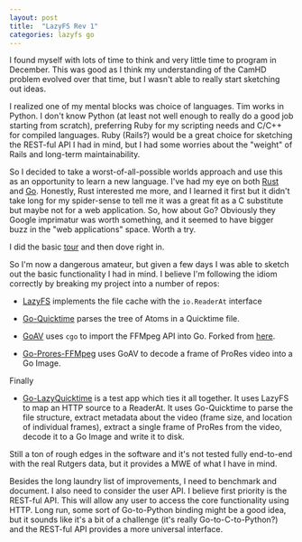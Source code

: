 ```yaml
---
layout: post
title:  "LazyFS Rev 1"
categories: lazyfs go
---
```


I found myself with lots of time to think and very little time to program in December.  This was good as I think my understanding of the CamHD problem evolved over that time, but I wasn't able to really start sketching out ideas.   

I realized one of my mental blocks was choice of languages.   Tim works in Python.   I don't know Python (at least not well enough to really do a good job starting from scratch), preferring Ruby for my scripting needs and C/C++ for compiled languages.   Ruby (Rails?) would be a great choice for sketching the REST-ful API I had in mind, but I had some worries about the "weight" of Rails and long-term maintainability.

So I decided to take a worst-of-all-possible worlds approach and use this as an opportunity to learn a new language.  I've had my eye on both [Rust](https://www.rust-lang.org/en-US/) and [Go](https://golang.org).  Honestly, Rust interested me more, and I learned it first but it didn't take long for my spider-sense to tell me it was a great fit as a C substitute but maybe not for a web application.   So, how about Go?   Obviously they Google imprimatur was worth something, and it seemed to have bigger buzz in the "web applications" space.   Worth a try.

I did the basic [tour](https://tour.golang.org/) and then dove right in.

So I'm now a dangerous amateur, but given a few days I was able to sketch out the basic functionality I had in mind.   I believe I'm following the idiom correctly by breaking my project into a number of repos:

* [LazyFS](https://github.com/amarburg/go-lazyfs) implements the file cache with the `io.ReaderAt` interface

* [Go-Quicktime](https://github.com/amarburg/go-quicktime) parses the tree of Atoms in a Quicktime file.

* [GoAV](https://github.com/amarburg/goav) uses `cgo` to import the FFMpeg API into Go.   Forked from [here](https://github.com/giorgisio/goav).

* [Go-Prores-FFMpeg](https://github.com/amarburg/go-prores-ffmpeg) uses GoAV to decode a frame of ProRes video into a Go Image.

Finally

* [Go-LazyQuicktime](https://github.com/amarburg/go-lazyquicktime) is a test app which ties it all together.  It uses LazyFS to map an HTTP source to a ReaderAt.   It uses Go-Quicktime to parse the file structure, extract metadata about the video (frame size, and location of individual frames), extract a single frame of ProRes from the video, decode it to a Go Image and write it to disk.


Still a ton of rough edges in the software and it's not tested fully end-to-end with the real Rutgers data, but it provides a MWE of what I have in mind.

Besides the long laundry list of improvements, I need to benchmark and document.   I also need to consider the user API.   I believe first priority is the REST-ful API.   This will allow any user to access the core functionality using HTTP.   Long run, some sort of Go-to-Python binding might be a good idea, but it sounds like it's a bit of a challenge (it's really Go-to-C-to-Python?) and the REST-ful API provides a more universal interface.
